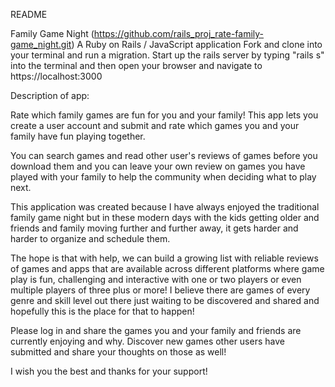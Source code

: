 README

Family Game Night (https://github.com/rails_proj_rate-family-game_night.git)
A Ruby on Rails / JavaScript application
Fork and clone into your terminal and run a migration.
Start up the rails server by typing "rails s" into the terminal and then open your browser and navigate to 
https://localhost:3000

Description of app:

Rate which family games are fun for you and your family!  This app lets you create a user account and submit and rate which games you and your family have fun playing together. 

You can search games and read other user's reviews of games before you download them and you can leave your own review on games you have played with your family to help the community when deciding what to play next.

This application was created because I have always enjoyed the traditional family game night but in these modern days with the kids getting older and friends and family moving further and further away, it gets harder and harder to organize and schedule them.

The hope is that with help, we can build a growing list with reliable reviews of games and apps that are available across different platforms where game play is fun, challenging and interactive with one or two players or even multiple players of three plus or more!  I believe there are games of every genre and skill level out there just waiting to be discovered and shared and hopefully this is the place for that to happen!

Please log in and share the games you and your family and friends are currently enjoying and why.  Discover new games other users have submitted and share your thoughts on those as well!

I wish you the best and thanks for your support!


